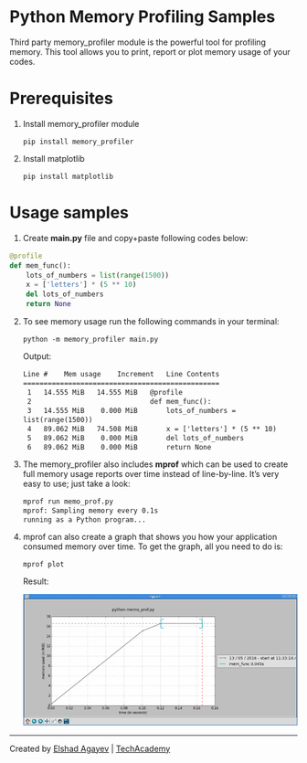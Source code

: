 # Python Memory Profiling Samples

Third party memory_profiler module is the powerful tool for profiling memory. This tool allows you to print, report or plot memory usage of your codes.

# Prerequisites

1. Install memory_profiler module

    ```
    pip install memory_profiler
    ```

2. Install matplotlib
    
    ```
    pip install matplotlib
    ```

# Usage samples

1. Create **main.py** file and copy+paste following codes below:

```python
@profile
def mem_func():
    lots_of_numbers = list(range(1500))
    x = ['letters'] * (5 ** 10)
    del lots_of_numbers
    return None
```

2. To see memory usage run the following commands in your terminal:

    ```
    python -m memory_profiler main.py
    ```

    Output:

    ```
    Line #    Mem usage    Increment   Line Contents
    ================================================
     1   14.555 MiB   14.555 MiB   @profile
     2                             def mem_func():
     3   14.555 MiB    0.000 MiB       lots_of_numbers = list(range(1500))
     4   89.062 MiB   74.508 MiB       x = ['letters'] * (5 ** 10)
     5   89.062 MiB    0.000 MiB       del lots_of_numbers
     6   89.062 MiB    0.000 MiB       return None

    ```

3. The memory_profiler also includes **mprof** which can be used to create full memory usage reports over time instead of line-by-line. It’s very easy to use; just take a look:

    ```
    mprof run memo_prof.py
    mprof: Sampling memory every 0.1s
    running as a Python program...
    ```

4. mprof can also create a graph that shows you how your application consumed memory over time. To get the graph, all you need to do is:

    ```
    mprof plot
    ```

    Result:

    ![](./mprof_graph.png)


---

Created by [Elshad Agayev](https://elshadaghazade.wordpress.com/about/) | [TechAcademy](https://tech.edu.az)